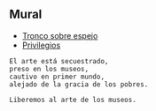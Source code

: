 ## Mural

  - [Tronco sobre espejo](./troncoSobreEspejo)
  - [Privilegios](./privilegios)

```
El arte está secuestrado,
preso en los museos,
cautivo en primer mundo,
alejado de la gracia de los pobres.

Liberemos al arte de los museos.
```
